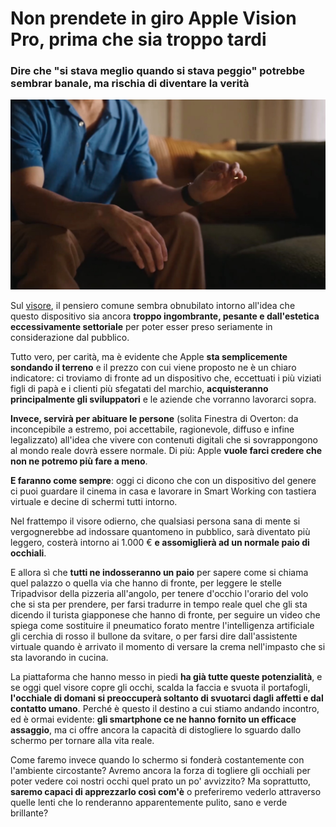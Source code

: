 # Non prendete in giro Apple Vision Pro, prima che sia troppo tardi

### Dire che "si stava meglio quando si stava peggio" potrebbe sembrar banale, ma rischia di diventare la verità

![come si clicca su Apple Vision Pro](/img/apple-vision-pro-click.jpeg)

Sul [visore](https://nr.apple.com/DH0W2J9HT0), il pensiero comune sembra obnubilato intorno all'idea che questo dispositivo sia ancora **troppo ingombrante, pesante e dall'estetica eccessivamente settoriale** per poter esser preso seriamente in considerazione dal pubblico.

Tutto vero, per carità, ma è evidente che Apple **sta semplicemente sondando il terreno** e il prezzo con cui viene proposto ne è un chiaro indicatore: ci troviamo di fronte ad un dispositivo che, eccettuati i più viziati figli di papà e i clienti più sfegatati del marchio, **acquisteranno principalmente gli sviluppatori** e le aziende che vorranno lavorarci sopra.

**Invece, servirà per abituare le persone** (solita Finestra di Overton: da inconcepibile a estremo, poi accettabile, ragionevole, diffuso e infine legalizzato) all'idea che vivere con contenuti digitali che si sovrappongono al mondo reale dovrà essere normale. Di più: Apple **vuole farci credere che non ne potremo più fare a meno**.

**E faranno come sempre**: oggi ci dicono che con un dispositivo del genere ci puoi guardare il cinema in casa e lavorare in Smart Working con tastiera virtuale e decine di schermi tutti intorno.

Nel frattempo il visore odierno, che qualsiasi persona sana di mente si vergognerebbe ad indossare quantomeno in pubblico, sarà diventato più leggero, costerà intorno ai 1.000 € **e assomiglierà ad un normale paio di occhiali**.

E allora sì che **tutti ne indosseranno un paio** per sapere come si chiama quel palazzo o quella via che hanno di fronte, per leggere le stelle Tripadvisor della pizzeria all'angolo, per tenere d'occhio l'orario del volo che si sta per prendere, per farsi tradurre in tempo reale quel che gli sta dicendo il turista giapponese che hanno di fronte, per seguire un video che spiega come sostituire il pneumatico forato mentre l'intelligenza artificiale gli cerchia di rosso il bullone da svitare, o per farsi dire dall'assistente virtuale quando è arrivato il momento di versare la crema nell'impasto che si sta lavorando in cucina.

La piattaforma che hanno messo in piedi **ha già tutte queste potenzialità**, e se oggi quel visore copre gli occhi, scalda la faccia e svuota il portafogli, **l'occhiale di domani si preoccuperà soltanto di svuotarci dagli affetti e dal contatto umano**. Perché è questo il destino a cui stiamo andando incontro, ed è ormai evidente: **gli smartphone ce ne hanno fornito un efficace assaggio**, ma ci offre ancora la capacità di distogliere lo sguardo dallo schermo per tornare alla vita reale.

Come faremo invece quando lo schermo si fonderà costantemente con l'ambiente circostante? Avremo ancora la forza di togliere gli occhiali per poter vedere coi nostri occhi quel prato un po' avvizzito? Ma soprattutto, **saremo capaci di apprezzarlo così com'è** o preferiremo vederlo attraverso quelle lenti che lo renderanno apparentemente pulito, sano e verde brillante?